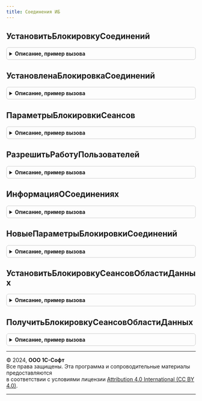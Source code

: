 ```yaml
---
title: Соединения ИБ
---
```



## УстановитьБлокировкуСоединений
<details style="margin: 1em 0; padding: 0.5em; border: 1px solid #ccc; border-radius: 6px;">

<summary style="font-weight: bold; cursor: pointer;">Описание, пример вызова</summary>

```bsl

// Устанавливает блокировку соединений ИБ.
// Если вызывается из сеанса с установленными значениями разделителей,
// то устанавливает блокировку сеансов области данных.
//
// Параметры:
//  ТекстСообщения           - Строка - текст, который будет частью сообщения об ошибке
//                                      при попытке установки соединения с заблокированной
//                                      информационной базой.
//
//  КодРазрешения            - Строка - строка, которая должна быть добавлена к параметру
//                                      командной строки "/uc" или к параметру строки
//                                      соединения "uc", чтобы установить соединение с
//                                      информационной базой несмотря на блокировку.
//                                      Не применимо для блокировки сеансов области данных.
//  ОжиданиеНачалаБлокировки - Число -  время отсрочки начала блокировки в минутах.
//  ДлительностьБлокировки   - Число -  время длительности блокировки в минутах.
//
// Возвращаемое значение:
//   Булево   - Истина, если блокировка установлена успешно.
//              Ложь, если для выполнения блокировки недостаточно прав.
//
Функция УстановитьБлокировкуСоединений(Знач ТекстСообщения = "", Знач КодРазрешения = "КодРазрешения", // АПК:142 Для сохранения обратной совместимости. Экспорт
```

Пример вызова
```bsl
Результат = СоединенияИБ.УстановитьБлокировкуСоединений(ТекстСообщения, КодРазрешения, // АПК:142 Для сохранения обратной совместимости.);
```
</details>

## УстановленаБлокировкаСоединений
<details style="margin: 1em 0; padding: 0.5em; border: 1px solid #ccc; border-radius: 6px;">

<summary style="font-weight: bold; cursor: pointer;">Описание, пример вызова</summary>

```bsl

// Определить, установлена ли блокировка соединений при пакетном
// обновлении конфигурации информационной базы.
//
// Возвращаемое значение:
//    Булево - Истина, если установлена, Ложь - иначе.
//
Функция УстановленаБлокировкаСоединений() Экспорт
```

Пример вызова
```bsl
Результат = СоединенияИБ.УстановленаБлокировкаСоединений() 
```
</details>

## ПараметрыБлокировкиСеансов
<details style="margin: 1em 0; padding: 0.5em; border: 1px solid #ccc; border-radius: 6px;">

<summary style="font-weight: bold; cursor: pointer;">Описание, пример вызова</summary>

```bsl

// Получить параметры блокировки соединений ИБ для использования на стороне клиента.
//
// Параметры:
//    ПолучитьКоличествоСеансов - Булево - если Истина, то в возвращаемой структуре
//                                         заполняется поле КоличествоСеансов.
//
// Возвращаемое значение:
//   Структура:
//     * Установлена       - Булево - Истина, если установлена блокировка, Ложь - иначе.
//     * Начало            - Дата   - дата начала блокировки.
//     * Конец             - Дата   - дата окончания блокировки.
//     * Сообщение         - Строка - сообщение пользователю.
//     * ИнтервалОжиданияЗавершенияРаботыПользователей - Число - интервал в секундах.
//     * КоличествоСеансов - Число  - 0, если параметр ПолучитьКоличествоСеансов = Ложь.
//     * ТекущаяДатаСеанса - Дата   - текущая дата сеанса.
//
Функция ПараметрыБлокировкиСеансов(Знач ПолучитьКоличествоСеансов = Ложь) Экспорт
```

Пример вызова
```bsl
Результат = СоединенияИБ.ПараметрыБлокировкиСеансов(ПолучитьКоличествоСеансов);
```
</details>

## РазрешитьРаботуПользователей
<details style="margin: 1em 0; padding: 0.5em; border: 1px solid #ccc; border-radius: 6px;">

<summary style="font-weight: bold; cursor: pointer;">Описание, пример вызова</summary>

```bsl

// Снять блокировку информационной базы.
//
// Возвращаемое значение:
//   Булево   - Истина, если операция выполнена успешно.
//              Ложь, если для выполнения операции недостаточно прав.
//
Функция РазрешитьРаботуПользователей() Экспорт
```

Пример вызова
```bsl
Результат = СоединенияИБ.РазрешитьРаботуПользователей() 
```
</details>

## ИнформацияОСоединениях
<details style="margin: 1em 0; padding: 0.5em; border: 1px solid #ccc; border-radius: 6px;">

<summary style="font-weight: bold; cursor: pointer;">Описание, пример вызова</summary>

```bsl

// Возвращает информацию о текущих соединениях с информационной базой.
// При необходимости записывает сообщение в журнал регистрации.
//
// Параметры:
//    ПолучатьСтрокуСоединения - Булево - признак необходимости добавления в возвращаемое значение строки соединения.
//    СообщенияДляЖурналаРегистрации - СписокЗначений - если параметр не пустой, то будет выполнена запись событий
//                                                      из списка в журнал регистрации.
//    ПортКластера - Число - нестандартный порт кластера серверов.
//
// Возвращаемое значение:
//    Структура:
//        * НаличиеАктивныхСоединений - Булево - признак наличия активных соединений.
//        * НаличиеCOMСоединений - Булево - признак наличия com соединений.
//        * НаличиеСоединенияКонфигуратором - Булево - признак наличия соединения конфигуратора.
//        * ЕстьАктивныеПользователи - Булево - признак наличия активных пользователей.
//        * СтрокаСоединенияИнформационнойБазы - Строка - строка соединения информационной базы. Свойство будет,
//                                                            только если параметр ПолучатьСтрокуСоединения был
//                                                            установлен в значение Истина.
//
Функция ИнформацияОСоединениях(ПолучатьСтрокуСоединения = Ложь, Экспорт
```

Пример вызова
```bsl
Результат = СоединенияИБ.ИнформацияОСоединениях(ПолучатьСтрокуСоединения, );
```
</details>

## НовыеПараметрыБлокировкиСоединений
<details style="margin: 1em 0; padding: 0.5em; border: 1px solid #ccc; border-radius: 6px;">

<summary style="font-weight: bold; cursor: pointer;">Описание, пример вызова</summary>

```bsl

// Получить пустую структуру с параметрами блокировки сеансов области данных.
//
// Возвращаемое значение:
//   Структура:
//     * Начало         - Дата   - время начала действия блокировки.
//     * Конец          - Дата   - время завершения действия блокировки.
//     * Сообщение      - Строка - сообщения для пользователей, выполняющих вход в заблокированную область данных.
//     * Установлена    - Булево - признак того, что блокировка установлена.
//     * Эксклюзивная   - Булево - блокировка не может быть изменена администратором приложения.
//
Функция НовыеПараметрыБлокировкиСоединений() Экспорт
```

Пример вызова
```bsl
Результат = СоединенияИБ.НовыеПараметрыБлокировкиСоединений() 
```
</details>

## УстановитьБлокировкуСеансовОбластиДанных
<details style="margin: 1em 0; padding: 0.5em; border: 1px solid #ccc; border-radius: 6px;">

<summary style="font-weight: bold; cursor: pointer;">Описание, пример вызова</summary>

```bsl

// Установить блокировку сеансов области данных.
//
// Параметры:
//   Параметры         - см. НовыеПараметрыБлокировкиСоединений
//   ПоМестномуВремени - Булево - время начала и окончания блокировки указаны в местном времени сеанса.
//                                Если Ложь, то в универсальном времени.
//   ОбластьДанных - Число - номер области данных, для которой устанавливается блокировка.
//     При вызове из сеанса, в котором заданы значения разделителей, может быть передано только значение,
//       совпадающее со значением разделителя в сеансе (или опущено).
//     При вызове из сеанса, в котором не заданы значения разделителей, значение параметра не может быть опущено.
//
Процедура УстановитьБлокировкуСеансовОбластиДанных(Знач Параметры, Знач ПоМестномуВремени = Истина, Знач ОбластьДанных = -1) Экспорт
```

Пример вызова
```bsl
СоединенияИБ.УстановитьБлокировкуСеансовОбластиДанных(Параметры, ПоМестномуВремени, ОбластьДанных);
```
</details>

## ПолучитьБлокировкуСеансовОбластиДанных
<details style="margin: 1em 0; padding: 0.5em; border: 1px solid #ccc; border-radius: 6px;">

<summary style="font-weight: bold; cursor: pointer;">Описание, пример вызова</summary>

```bsl

// Получить информацию о блокировке сеансов области данных.
//
// Параметры:
//   ПоМестномуВремени - Булево - время начала и окончания блокировки необходимо вернуть
//                                в местном времени сеанса. Если Ложь, то
//                                возвращается в универсальном времени.
//
// Возвращаемое значение:
//   см. НовыеПараметрыБлокировкиСоединений.
//
Функция ПолучитьБлокировкуСеансовОбластиДанных(Знач ПоМестномуВремени = Истина) Экспорт
```

Пример вызова
```bsl
Результат = СоединенияИБ.ПолучитьБлокировкуСеансовОбластиДанных(ПоМестномуВремени);
```
</details>

---

© 2024, **ООО 1С-Софт**  
Все права защищены. Эта программа и сопроводительные материалы предоставляются  
в соответствии с условиями лицензии [Attribution 4.0 International (CC BY 4.0)](https://creativecommons.org/licenses/by/4.0/legalcode).

---
